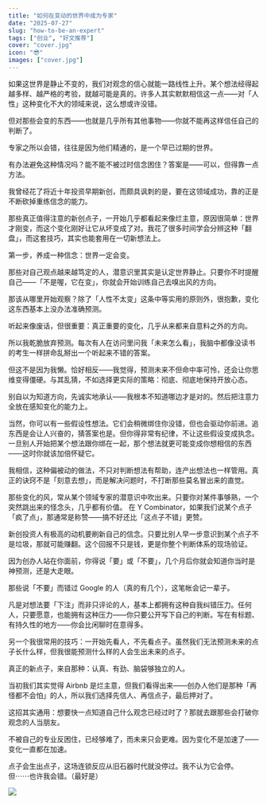 ```yaml
---
title: "如何在变动的世界中成为专家"
date: "2025-07-27"
slug: "how-to-be-an-expert"
tags: ["创业", "好文推荐"]
cover: "cover.jpg"
icon: "😎"
images: ["cover.jpg"]
---
```

如果这世界是静止不变的，我们对观念的信心就能一路线性上升。某个想法经得起越多样、越严格的考验，就越可能是真的。许多人其实默默相信这一点——对「人性」这种变化不大的领域来说，这么想或许没错。



但对那些会变的东西——也就是几乎所有其他事物——你就不能再这样信任自己的判断了。



专家之所以会错，往往是因为他们精通的，是一个早已过期的世界。



有办法避免这种情况吗？能不能不被过时信念困住？答案是——可以，但得靠一点方法。



我曾经花了将近十年投资早期新创，而颇具讽刺的是，要在这领域成功，靠的正是不断砍掉重练信念的能力。



那些真正值得注意的新创点子，一开始几乎都看起来像烂主意，原因很简单：世界才刚变，而这个变化刚好让它从坏变成了对。我花了很多时间学会分辨这种「翻盘」，而这套技巧，其实也能套用在一切新想法上。



第一步，养成一种信念：世界一定会变。



那些对自己观点越来越笃定的人，潜意识里其实是认定世界静止。只要你不时提醒自己——「不是喔，它在变」，你就会开始训练自己去嗅出风的方向。



那该从哪里开始观察？除了「人性不太变」这条中等实用的原则外，很抱歉，变化这东西基本上没办法准确预测。



听起来像废话，但很重要：真正重要的变化，几乎从来都来自意料之外的方向。



所以我乾脆放弃预测。每次有人在访问里问我「未来怎么看」，我脑中都像没读书的考生一样拼命乱掰出一个听起来不错的答案。



但这不是因为我懒。恰好相反——我觉得，预测未来不但命中率可怜，还会让你思维变得僵硬。与其乱猜，不如选择更实际的策略：彻底、彻底地保持开放心态。



别自以为知道方向，先诚实地承认——我根本不知道哪边才是对的。然后把注意力全放在感知变化的能力上。



当然，你可以有一些假设性想法。它们会稍微绑住你没错，但也会驱动你前进。追东西是会让人兴奋的，猜答案也是。但你得非常有纪律，不让这些假设变成执念。
一旦别人开始把某个想法跟你绑在一起，那个想法就更可能变成你想相信的东西——这时你就该加倍怀疑它。



我相信，这种偏被动的做法，不只对判断想法有帮助，连产出想法也一样管用。真正的诀窍不是「刻意去想」，而是解决问题时，不打断那些莫名冒出来的直觉。



那些变化的风，常从某个领域专家的潜意识中吹出来。只要你对某件事够熟，一个突然跳出来的怪念头，几乎都有价值。
在 Y Combinator，如果我们说某个点子「疯了点」，那通常是称赞——搞不好还比「这点子不错」更赞。



新创投资人有极高的动机要刷新自己的信念。只要比别人早一步意识到某个点子不是垃圾，那就可能赚翻。这个回报不只是钱，更是你整个判断体系的现场验证。



因为创办人站在你面前，你得说「要」或「不要」，几个月后你就会知道你当时是神预测，还是大走眼。



那些说「不要」而错过 Google 的人（真的有几个），这笔帐会记一辈子。



凡是对想法要「下注」而非只评论的人，基本上都拥有这种自我纠错压力。任何人，只要愿意，也能拥有这种压力——你只要公开写下自己的判断。写在有标题、有持久性的地方——你会比闲聊时在意得多。



另一个我很常用的技巧：一开始先看人，不先看点子。虽然我们无法预测未来的点子长什么样，但我很能预测什么样的人会生出未来的点子。



真正的新点子，来自那种：认真、有劲、脑袋够独立的人。



当初我们其实觉得 Airbnb 是烂主意，但我们看得出来——创办人他们是那种「再怪都不会怕」的人，所以我们选择先信人、再信点子，最后押对了。



这招其实通用：想要快一点知道自己什么观念已经过时了？那就去跟那些会打破你观念的人当朋友。



不被自己的专业反困住，已经够难了，而未来只会更难。因为变化不是加速了——变化一直都在加速。



点子会生出点子，这场连锁反应从旧石器时代就没停过。我不认为它会停。
但⋯⋯也许我会错。（最好是）




![](https://prod-files-secure.s3.us-west-2.amazonaws.com/112d0858-5090-4d34-a606-b75eb8d65fd2/46476355-9cf3-4e99-9b7a-3531bc426380/1000202064.png?X-Amz-Algorithm=AWS4-HMAC-SHA256&X-Amz-Content-Sha256=UNSIGNED-PAYLOAD&X-Amz-Credential=ASIAZI2LB466YCL23MQP%2F20251026%2Fus-west-2%2Fs3%2Faws4_request&X-Amz-Date=20251026T163638Z&X-Amz-Expires=3600&X-Amz-Security-Token=IQoJb3JpZ2luX2VjENb%2F%2F%2F%2F%2F%2F%2F%2F%2F%2FwEaCXVzLXdlc3QtMiJHMEUCIQDne7oodWcHAdXuP7GMo3gDdg1zyFEETIN46hvWtpnTBQIgAt3HPH3wC%2B4jrC5b6kCQtmPONyDM%2BzG00JUOuPfJ6a8qiAQIj%2F%2F%2F%2F%2F%2F%2F%2F%2F%2F%2FARAAGgw2Mzc0MjMxODM4MDUiDMZO03LEZHdvf82MTCrcAwmr%2BG7MPGmB%2FL9Ixk2Ec2oOg5EGH7uyOUafl2R0w32KGUWSdYAyndfCCOMGcVTRfyWwy6gtVs%2FM1zMbKvW7sJEhLwNJ6Yr35Z%2FyxuWDlNSeOsMHrcQJteC9XvyJYQMSCVXr5XzZIEEgaPC8RNcjNFbvjYuyCt0r4bwo9ToQ1HAS4z79PryUQt0bX212Qb%2BKHB8TVq9mKeAAOZKAd8hbqVD7nLo0PmFFWSJfcsUsd7oCu5oERu7H0bY5hDH4WXJSFxYmM0h%2FNPKZUe24rUKiJv7yJdceOsExnsR%2Fn9zh8uZoE%2BfJVMUNGdWoE8eoONZtwumjBRYXczqCWdLQTJTkeKMUKBAy5D8yzDl9SyghAVM5gz2uhClQwXIPiNytYhRWohoG%2FobKG2C6atFCijFdBlHpP5cpLqeRGmGzqkFjjjRZu69u%2FJupa4mdlNY4JnAMIv2F9%2FR69dQvplag16aCrk8o7UQj%2B7Hb1HlV%2BLY%2BU210AwsHIKayBCm4bteM3FDsrkr7a5lxOqPDrkAl4BHSDonhmm8SJynxObCFnkPsY4gcoE3nPfI6RneBwD6vyZPsvkFCkNJb21uzf0me3nOAEX3PSS%2FayZb1%2F4RIKyfwO1a8UDfhUPui7OE2j9bEMMzW%2BMcGOqUBdIkimz49mPsSscyZPfvir34aV68s5bMaxGp8Xbc8x1EoAwUIR0bSpCqYkku%2BsY3%2FF1DH48%2FrkF680KcX5zC6Qaptkd0wcZM3QQGIXr5BrXu82Hmi0TldMhpabMTYrbQ%2FWG38BnRe54BaXjUc9C%2FJeeHTb7YRUw0%2BLZLu8mgp15Yu3AERSPrw2t2tqFsuOg%2B4pOWOSB6QB1jyVyXiUn0DuNYA4Zgz&X-Amz-Signature=258271aafcd64a9d614135f3cfd82e303e54f817545c5d669d0ad12a6a7f94f1&X-Amz-SignedHeaders=host&x-amz-checksum-mode=ENABLED&x-id=GetObject)

